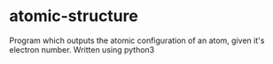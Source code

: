 # atomic-structure
Program which outputs the atomic configuration of an atom, given it's electron number. Written using python3
